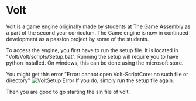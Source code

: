 # Volt
Volt is a game engine originally made by students at The Game Assembly as a part of the second year corriculum.
The Game engine is now in continued development as a passion project by some of the students.

To access the engine, you first have to run the setup file. It is located in "Volt/Volt/scripts/Setup.bat".
Running the setup will require you to have python installed. On windows, this can be done using the microsoft store.

You might get this error "Error: cannot open Volt-ScriptCore: no such file or directory"
![VoltSetup Error](images/VoltSetup.png)
If you do, simply run the setup file again.

Then you are good to go starting the sln file of volt.


